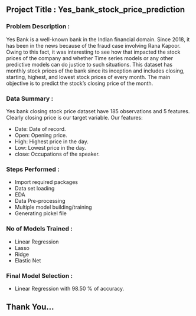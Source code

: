 ## Project Title : Yes_bank_stock_price_prediction

###   Problem Description :

Yes Bank is a well-known bank in the Indian financial domain. Since 2018, it has been in the news because of the fraud case involving Rana Kapoor. Owing to this fact, it was interesting to see how that impacted the stock prices of the company and whether Time series models or any other predictive models can do justice to such situations. This dataset has monthly stock prices of the bank since its inception and includes closing, starting, highest, and lowest stock prices of every month. The main objective is to predict the stock’s closing price of the month.

### Data Summary :

Yes bank closing stock price dataset have 185 observations and 5 features. Clearly closing price is our target variable.
Our features:

- Date: Date of record.
- Open: Opening price.
- High: Highest price in the day.
- Low: Lowest price in the day.
- close: Occupations of the speaker.

### Steps Performed :

- Import required packages
- Data set loading
- EDA
- Data Pre-processing
- Multiple model building/training
- Generating pickel file

### No of Models Trained :

- Linear Regression
- Lasso
- Ridge
- Elastic Net

### Final Model Selection :

- Linear Regression with 98.50 % of accuracy.

## Thank You...